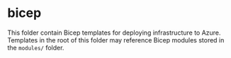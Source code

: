 # bicep

This folder contain Bicep templates for deploying infrastructure to Azure. Templates
in the root of this folder may reference Bicep modules stored in the `modules/` folder.
